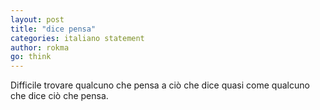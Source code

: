```yaml
---
layout: post
title: "dice pensa"
categories: italiano statement
author: rokma
go: think
---
```

Difficile trovare qualcuno che pensa a ciò che dice quasi come qualcuno che dice ciò che pensa.
